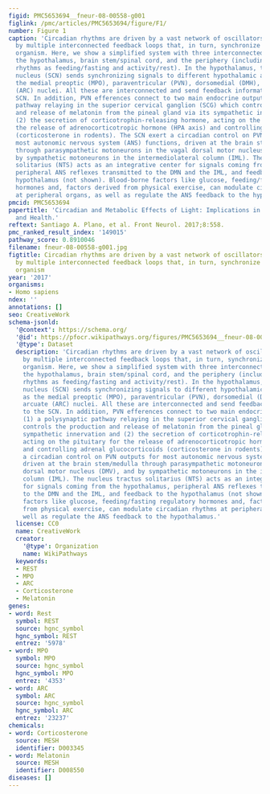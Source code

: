 ```yaml
---
figid: PMC5653694__fneur-08-00558-g001
figlink: /pmc/articles/PMC5653694/figure/F1/
number: Figure 1
caption: 'Circadian rhythms are driven by a vast network of oscillators regulated
  by multiple interconnected feedback loops that, in turn, synchronize the entire
  organism. Here, we show a simplified system with three interconnected components:
  the hypothalamus, brain stem/spinal cord, and the periphery (including behavioral
  rhythms as feeding/fasting and activity/rest). In the hypothalamus, the suprachiasmatic
  nucleus (SCN) sends synchronizing signals to different hypothalamic areas such as
  the medial preoptic (MPO), paraventricular (PVN), dorsomedial (DMH), and the arcuate
  (ARC) nuclei. All these are interconnected and send feedback information to the
  SCN. In addition, PVN efferences connect to two main endocrine outputs: (1) a polysynaptic
  pathway relaying in the superior cervical ganglion (SCG) which controls the production
  and release of melatonin from the pineal gland via its sympathetic innervation and
  (2) the secretion of corticotrophin-releasing hormone, acting on the pituitary for
  the release of adrenocorticotropic hormone (HPA axis) and controlling adrenal glucocorticoids
  (corticosterone in rodents). The SCN exert a circadian control on PVN outputs for
  most autonomic nervous system (ANS) functions, driven at the brain stem/medulla
  through parasympathetic motoneurons in the vagal dorsal motor nucleus (DMV), and
  by sympathetic motoneurons in the intermediolateral column (IML). The nucleus tractus
  solitarius (NTS) acts as an integrative center for signals coming from the hypothalamus,
  peripheral ANS reflexes transmitted to the DMN and the IML, and feedback to the
  hypothalamus (not shown). Blood-borne factors like glucose, feeding/fasting regulatory
  hormones and, factors derived from physical exercise, can modulate circadian rhythms
  at peripheral organs, as well as regulate the ANS feedback to the hypothalamus.'
pmcid: PMC5653694
papertitle: 'Circadian and Metabolic Effects of Light: Implications in Weight Homeostasis
  and Health.'
reftext: Santiago A. Plano, et al. Front Neurol. 2017;8:558.
pmc_ranked_result_index: '149015'
pathway_score: 0.8910046
filename: fneur-08-00558-g001.jpg
figtitle: Circadian rhythms are driven by a vast network of oscillators regulated
  by multiple interconnected feedback loops that, in turn, synchronize the entire
  organism
year: '2017'
organisms:
- Homo sapiens
ndex: ''
annotations: []
seo: CreativeWork
schema-jsonld:
  '@context': https://schema.org/
  '@id': https://pfocr.wikipathways.org/figures/PMC5653694__fneur-08-00558-g001.html
  '@type': Dataset
  description: 'Circadian rhythms are driven by a vast network of oscillators regulated
    by multiple interconnected feedback loops that, in turn, synchronize the entire
    organism. Here, we show a simplified system with three interconnected components:
    the hypothalamus, brain stem/spinal cord, and the periphery (including behavioral
    rhythms as feeding/fasting and activity/rest). In the hypothalamus, the suprachiasmatic
    nucleus (SCN) sends synchronizing signals to different hypothalamic areas such
    as the medial preoptic (MPO), paraventricular (PVN), dorsomedial (DMH), and the
    arcuate (ARC) nuclei. All these are interconnected and send feedback information
    to the SCN. In addition, PVN efferences connect to two main endocrine outputs:
    (1) a polysynaptic pathway relaying in the superior cervical ganglion (SCG) which
    controls the production and release of melatonin from the pineal gland via its
    sympathetic innervation and (2) the secretion of corticotrophin-releasing hormone,
    acting on the pituitary for the release of adrenocorticotropic hormone (HPA axis)
    and controlling adrenal glucocorticoids (corticosterone in rodents). The SCN exert
    a circadian control on PVN outputs for most autonomic nervous system (ANS) functions,
    driven at the brain stem/medulla through parasympathetic motoneurons in the vagal
    dorsal motor nucleus (DMV), and by sympathetic motoneurons in the intermediolateral
    column (IML). The nucleus tractus solitarius (NTS) acts as an integrative center
    for signals coming from the hypothalamus, peripheral ANS reflexes transmitted
    to the DMN and the IML, and feedback to the hypothalamus (not shown). Blood-borne
    factors like glucose, feeding/fasting regulatory hormones and, factors derived
    from physical exercise, can modulate circadian rhythms at peripheral organs, as
    well as regulate the ANS feedback to the hypothalamus.'
  license: CC0
  name: CreativeWork
  creator:
    '@type': Organization
    name: WikiPathways
  keywords:
  - REST
  - MPO
  - ARC
  - Corticosterone
  - Melatonin
genes:
- word: Rest
  symbol: REST
  source: hgnc_symbol
  hgnc_symbol: REST
  entrez: '5978'
- word: MPO
  symbol: MPO
  source: hgnc_symbol
  hgnc_symbol: MPO
  entrez: '4353'
- word: ARC
  symbol: ARC
  source: hgnc_symbol
  hgnc_symbol: ARC
  entrez: '23237'
chemicals:
- word: Corticosterone
  source: MESH
  identifier: D003345
- word: Melatonin
  source: MESH
  identifier: D008550
diseases: []
---
```

